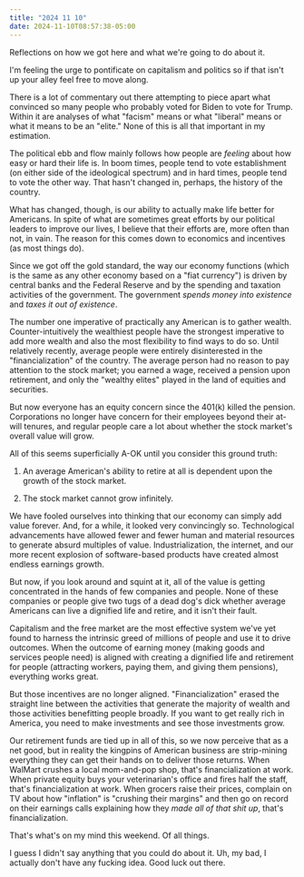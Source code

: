 ```yaml
---
title: "2024 11 10"
date: 2024-11-10T08:57:38-05:00
---
```


Reflections on how we got here and what we're going to do about it.

I'm feeling the urge to pontificate on capitalism and politics so if that isn't
up your alley feel free to move along.

There is a lot of commentary out there attempting to piece apart what convinced
so many people who probably voted for Biden to vote for Trump. Within it are
analyses of what "facism" means or what "liberal" means or what it means to be
an "elite." None of this is all that important in my estimation.

The political ebb and flow mainly follows how people are _feeling_ about how
easy or hard their life is. In boom times, people tend to vote establishment (on
either side of the ideological spectrum) and in hard times, people tend to vote
the other way. That hasn't changed in, perhaps, the history of the country.

What has changed, though, is our ability to actually make life better for
Americans. In spite of what are sometimes great efforts by our political leaders
to improve our lives, I believe that their efforts are, more often than not, in
vain. The reason for this comes down to economics and incentives (as most things
do).

Since we got off the gold standard, the way our economy functions (which is the
same as any other economy based on a "fiat currency") is driven by central banks
and the Federal Reserve and by the spending and taxation activities of the
government. The government _spends money into existence_ and _taxes it out of
existence_.

The number one imperative of practically any American is to gather wealth.
Counter-intuitively the wealthiest people have the strongest imperative to add
more wealth and also the most flexibility to find ways to do so. Until
relatively recently, average people were entirely disinterested in the
"financialization" of the country. The average person had no reason to pay
attention to the stock market; you earned a wage, received a pension upon
retirement, and only the "wealthy elites" played in the land of equities and
securities.

But now everyone has an equity concern since the 401(k) killed the pension.
Corporations no longer have concern for their employees beyond their at-will
tenures, and regular people care a lot about whether the stock market's overall
value will grow.

All of this seems superficially A-OK until you consider this ground truth:

1. An average American's ability to retire at all is dependent upon the growth
   of the stock market.

2. The stock market cannot grow infinitely.

We have fooled ourselves into thinking that our economy can simply add value
forever. And, for a while, it looked very convincingly so. Technological
advancements have allowed fewer and fewer human and material resources to
generate absurd multiples of value. Industrialization, the internet, and our
more recent explosion of software-based products have created almost endless
earnings growth.

But now, if you look around and squint at it, all of the value is getting
concentrated in the hands of few companies and people. None of these companies
or people give two tugs of a dead dog's dick whether average Americans can live
a dignified life and retire, and it isn't their fault.

Capitalism and the free market are the most effective system we've yet found to
harness the intrinsic greed of millions of people and use it to drive outcomes.
When the outcome of earning money (making goods and services people need) is
aligned with creating a dignified life and retirement for people (attracting
workers, paying them, and giving them pensions), everything works great.

But those incentives are no longer aligned. "Financialization" erased the
straight line between the activities that generate the majority of wealth and
those activities benefitting people broadly. If you want to get really rich in
America, you need to make investments and see those investments grow.

Our retirement funds are tied up in all of this, so we now perceive that as a
net good, but in reality the kingpins of American business are strip-mining
everything they can get their hands on to deliver those returns. When WalMart
crushes a local mom-and-pop shop, that's financialization at work. When private
equity buys your veterinarian's office and fires half the staff, that's
financialization at work. When grocers raise their prices, complain on TV about
how "inflation" is "crushing their margins" and then go on record on their
earnings calls explaining how they _made all of that shit up_, that's
financialization.

That's what's on my mind this weekend. Of all things.

I guess I didn't say anything that you could do about it. Uh, my bad, I actually
don't have any fucking idea. Good luck out there.
